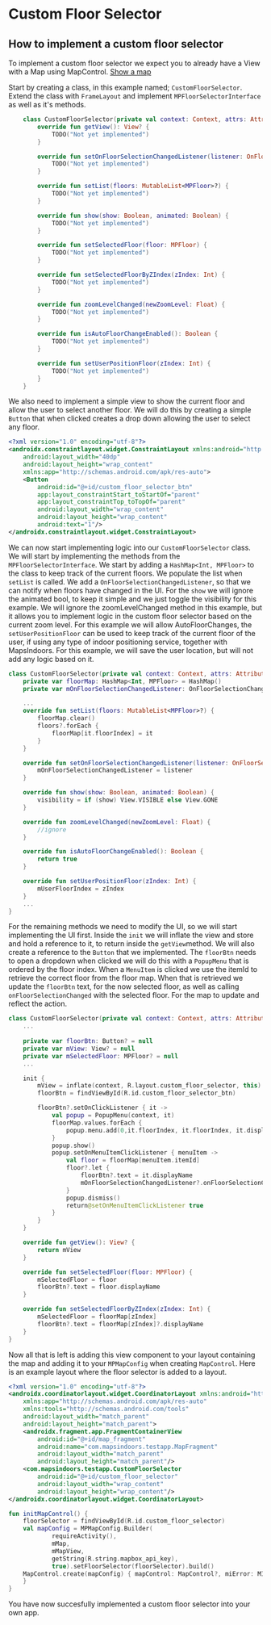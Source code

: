 # Custom Floor Selector

## How to implement a custom floor selector

To implement a custom floor selector we expect you to already have a View with a Map using MapControl. [Show a map](https://docs.mapsindoors.com/getting-started/android/v4/map#show-a-map-with-mapsindoors)

Start by creating a class, in this example named; `CustomFloorSelector`. Extend the class with `FrameLayout` and implement `MPFloorSelectorInterface` as well as it's methods.

```kotlin
    class CustomFloorSelector(private val context: Context, attrs: AttributeSet): MPFloorSelectorInterface, FrameLayout(context, attrs)  {
        override fun getView(): View? {
            TODO("Not yet implemented")
        }

        override fun setOnFloorSelectionChangedListener(listener: OnFloorSelectionChangedListener?) {
            TODO("Not yet implemented")
        }

        override fun setList(floors: MutableList<MPFloor>?) {
            TODO("Not yet implemented")
        }

        override fun show(show: Boolean, animated: Boolean) {
            TODO("Not yet implemented")
        }

        override fun setSelectedFloor(floor: MPFloor) {
            TODO("Not yet implemented")
        }

        override fun setSelectedFloorByZIndex(zIndex: Int) {
            TODO("Not yet implemented")
        }

        override fun zoomLevelChanged(newZoomLevel: Float) {
            TODO("Not yet implemented")
        }

        override fun isAutoFloorChangeEnabled(): Boolean {
            TODO("Not yet implemented")
        }

        override fun setUserPositionFloor(zIndex: Int) {
            TODO("Not yet implemented")
        }
    }
```

We also need to implement a simple view to show the current floor and allow the user to select another floor. We will do this by creating a simple `Button` that when clicked creates a drop down allowing the user to select any floor.

```xml
<?xml version="1.0" encoding="utf-8"?>
<androidx.constraintlayout.widget.ConstraintLayout xmlns:android="http://schemas.android.com/apk/res/android"
    android:layout_width="40dp"
    android:layout_height="wrap_content"
    xmlns:app="http://schemas.android.com/apk/res-auto">
    <Button
        android:id="@+id/custom_floor_selector_btn"
        app:layout_constraintStart_toStartOf="parent"
        app:layout_constraintTop_toTopOf="parent"
        android:layout_width="wrap_content"
        android:layout_height="wrap_content"
        android:text="1"/>
</androidx.constraintlayout.widget.ConstraintLayout>
```

We can now start implementing logic into our `CustomFloorSelector` class. We will start by implementing the methods from the `MPFloorSelectorInterface`. We start by adding a `HashMap<Int, MPFloor>` to the class to keep track of the current floors. We populate the list when `setList` is called. We add a `OnFloorSelectionChangedListener`, so that we can notify when floors have changed in the UI. For the `show` we will ignore the animated bool, to keep it simple and we just toggle the visibility for this example. We will ignore the zoomLevelChanged method in this example, but it allows you to implement logic in the custom floor selector based on the current zoom level. For this example we will allow AutoFloorChanges, the `setUserPositionFloor` can be used to keep track of the current floor of the user, if using any type of indoor positioning service, together with MapsIndoors. For this example, we will save the user location, but will not add any logic based on it.

```kotlin
class CustomFloorSelector(private val context: Context, attrs: AttributeSet): MPFloorSelectorInterface, FrameLayout(context, attrs)  {
    private var floorMap: HashMap<Int, MPFloor> = HashMap()
    private var mOnFloorSelectionChangedListener: OnFloorSelectionChangedListener? = null

    ...
    override fun setList(floors: MutableList<MPFloor>?) {
        floorMap.clear()
        floors?.forEach {
            floorMap[it.floorIndex] = it
        }
    }

    override fun setOnFloorSelectionChangedListener(listener: OnFloorSelectionChangedListener?) {
        mOnFloorSelectionChangedListener = listener
    }

    override fun show(show: Boolean, animated: Boolean) {
        visibility = if (show) View.VISIBLE else View.GONE
    }

    override fun zoomLevelChanged(newZoomLevel: Float) {
        //ignore
    }

    override fun isAutoFloorChangeEnabled(): Boolean {
        return true
    }

    override fun setUserPositionFloor(zIndex: Int) {
        mUserFloorIndex = zIndex
    }
    ...
}
```

For the remaining methods we need to modify the UI, so we will start implementing the UI first. Inside the `init` we will inflate the view and store and hold a reference to it, to return inside the `getView`method. We will also create a reference to the `Button` that we implemented. The `floorBtn` needs to open a dropdown when clicked we will do this with a `PopupMenu` that is ordered by the floor index. When a `MenuItem` is clicked we use the itemId to retrieve the correct floor from the floor map. When that is retrieved we update the `floorBtn` text, for the now selected floor, as well as calling `onFloorSelectionChanged` with the selected floor. For the map to update and reflect the action.

```kotlin
class CustomFloorSelector(private val context: Context, attrs: AttributeSet): MPFloorSelectorInterface, FrameLayout(context, attrs)  {
    ...
    
    private var floorBtn: Button? = null
    private var mView: View? = null
    private var mSelectedFloor: MPFloor? = null
    ...

    init {
        mView = inflate(context, R.layout.custom_floor_selector, this)
        floorBtn = findViewById(R.id.custom_floor_selector_btn)

        floorBtn?.setOnClickListener { it ->
            val popup = PopupMenu(context, it)
            floorMap.values.forEach {
                popup.menu.add(0,it.floorIndex, it.floorIndex, it.displayName)
            }
            popup.show()
            popup.setOnMenuItemClickListener { menuItem ->
                val floor = floorMap[menuItem.itemId]
                floor?.let {
                    floorBtn?.text = it.displayName
                    mOnFloorSelectionChangedListener?.onFloorSelectionChanged(it)
                }
                popup.dismiss()
                return@setOnMenuItemClickListener true
            }
        }
    }

    override fun getView(): View? {
        return mView
    }

    override fun setSelectedFloor(floor: MPFloor) {
        mSelectedFloor = floor
        floorBtn?.text = floor.displayName
    }

    override fun setSelectedFloorByZIndex(zIndex: Int) {
        mSelectedFloor = floorMap[zIndex]
        floorBtn?.text = floorMap[zIndex]?.displayName
    }
}
```

Now all that is left is adding this view component to your layout containing the map and adding it to your `MPMapConfig` when creating `MapControl`. Here is an example layout where the floor selector is added to a layout.

```xml
<?xml version="1.0" encoding="utf-8"?>
<androidx.coordinatorlayout.widget.CoordinatorLayout xmlns:android="http://schemas.android.com/apk/res/android"
    xmlns:app="http://schemas.android.com/apk/res-auto"
    xmlns:tools="http://schemas.android.com/tools"
    android:layout_width="match_parent"
    android:layout_height="match_parent">
    <androidx.fragment.app.FragmentContainerView
        android:id="@+id/map_fragment"
        android:name="com.mapsindoors.testapp.MapFragment"
        android:layout_width="match_parent"
        android:layout_height="match_parent"/>
    <com.mapsindoors.testapp.CustomFloorSelector
        android:id="@+id/custom_floor_selector"
        android:layout_width="wrap_content"
        android:layout_height="wrap_content"/>
</androidx.coordinatorlayout.widget.CoordinatorLayout>
```

```kotlin
fun initMapControl() {
    floorSelector = findViewById(R.id.custom_floor_selector)
    val mapConfig = MPMapConfig.Builder(
            requireActivity(),
            mMap,
            mMapView,
            getString(R.string.mapbox_api_key),
            true).setFloorSelector(floorSelector).build()
    MapControl.create(mapConfig) { mapControl: MapControl?, miError: MIError? ->
    }
}
```

You have now succesfully implemented a custom floor selector into your own app.
